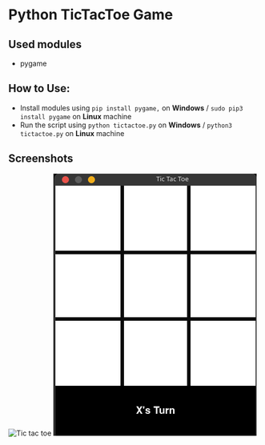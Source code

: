 # Python TicTacToe Game

## Used modules

- pygame

## How to Use:

- Install modules using `pip install pygame,` on **Windows** / `sudo pip3 install pygame` on **Linux** machine
- Run the script using `python tictactoe.py` on **Windows** / `python3 tictactoe.py` on **Linux** machine

## Screenshots

![Tic tac toe](https://github.com/mredulorfiaz/Python-TicTacToe-Game/blob/main/pics/tictactoe1.pngg)
![Tic tac toe_2](https://github.com/mredulorfiaz/Python-TicTacToe-Game/blob/main/pics/tictactoe2.png)
